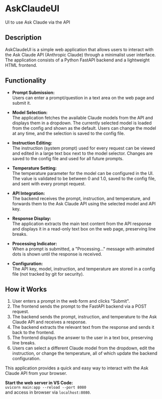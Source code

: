 # AskClaudeUI
UI to use Ask Claude via the API

## Description

AskClaudeUI is a simple web application that allows users to interact with the Ask Claude API (Anthropic Claude) through a minimalist user interface. The application consists of a Python FastAPI backend and a lightweight HTML frontend.

## Functionality

- **Prompt Submission:**  
  Users can enter a prompt/question in a text area on the web page and submit it.

- **Model Selection:**  
  The application fetches the available Claude models from the API and displays them in a dropdown. The currently selected model is loaded from the config and shown as the default. Users can change the model at any time, and the selection is saved to the config file.

- **Instruction Editing:**  
  The instruction (system prompt) used for every request can be viewed and edited in a large text box next to the model selector. Changes are saved to the config file and used for all future prompts.

- **Temperature Setting:**  
  The temperature parameter for the model can be configured in the UI. The value is validated to be between 0 and 1.0, saved to the config file, and sent with every prompt request.

- **API Integration:**  
  The backend receives the prompt, instruction, and temperature, and forwards them to the Ask Claude API using the selected model and API key.

- **Response Display:**  
  The application extracts the main text content from the API response and displays it in a read-only text box on the web page, preserving line breaks.

- **Processing Indicator:**  
  When a prompt is submitted, a "Processing..." message with animated dots is shown until the response is received.

- **Configuration:**  
  The API key, model, instruction, and temperature are stored in a config file (not tracked by git for security).

## How it Works

1. User enters a prompt in the web form and clicks "Submit".
2. The frontend sends the prompt to the FastAPI backend via a POST request.
3. The backend sends the prompt, instruction, and temperature to the Ask Claude API and receives a response.
4. The backend extracts the relevant text from the response and sends it back to the frontend.
5. The frontend displays the answer to the user in a text box, preserving line breaks.
6. Users can select a different Claude model from the dropdown, edit the instruction, or change the temperature, all of which update the backend configuration.

This application provides a quick and easy way to interact with the Ask Claude API from your browser.

**Start the web server in VS Code:**  
`uvicorn main:app --reload --port 8080`  
and access in browser via `localhost:8080`.
